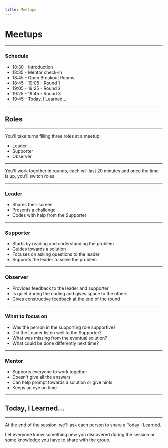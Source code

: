 ```yaml
---
title: Meetups
---
```


# Meetups

---

### Schedule

- 18:30 - Introduction
- 18:35 - Mentor check-in
- 18:45 - Open Breakout Rooms
- 18:45 - 19:05 - Round 1
- 19:05 - 19:25 - Round 2
- 19:25 - 19:45 - Round 3
- 19:45 - Today, I Learned...

---

## Roles

---

You'll take turns filling three roles at a meetup:

- Leader
- Supporter
- Observer

---

You'll work together in rounds, each will last 20 minutes and once the time is up, you'll switch roles.

---

### Leader

- Shares their screen
- Presents a challenge
- Codes with help from the Supporter

---

### Supporter

- Starts by reading and understanding the problem
- Guides towards a solution
- Focuses on asking questions to the leader
- Supports the leader to solve the problem

---

### Observer

- Provides feedback to the leader and supporter
- Is quiet during the coding and gives space to the others
- Gives constructive feedback at the end of the round

---

### What to focus on

- Was the person in the supporting role supportive?
- Did the Leader listen well to the Supporter?
- What was missing from the eventual solution?
- What could be done differently next time?

---

### Mentor

- Supports everyone to work together
- Doesn't give all the answers
- Can help prompt towards a solution or give hints
- Keeps an eye on time

---

## Today, I Learned...

---

At the end of the session, we'll ask each person to share a Today I Learned.

Let everyone know something new you discovered during the session or some knowledge you have to share with the group.
